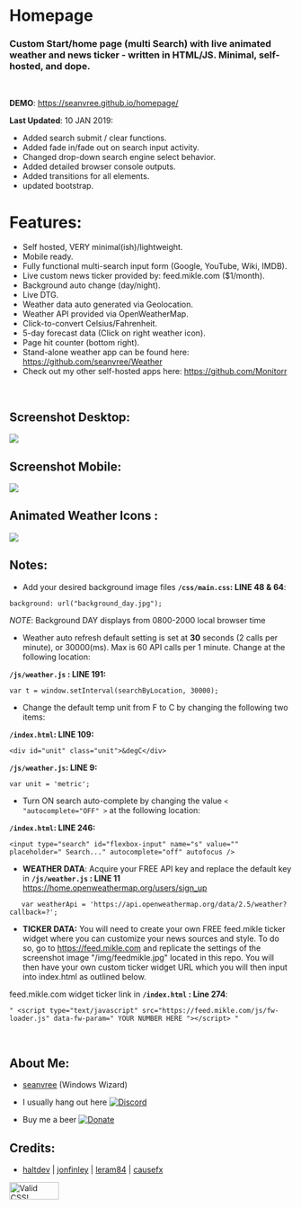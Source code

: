 # Homepage

### Custom Start/home page (multi Search) with live animated weather and news ticker -  written in HTML/JS. Minimal, self-hosted, and dope.
<br>

**DEMO**:  https://seanvree.github.io/homepage/

**Last Updated**: 10 JAN 2019: 
- Added search submit / clear functions.
- Added fade in/fade out on search input activity.
- Changed drop-down search engine select behavior.
- Added detailed browser console outputs.
- Added transitions for all elements.
- updated bootstrap.


# Features:
- Self hosted, VERY minimal(ish)/lightweight.
- Mobile ready.
- Fully functional multi-search input form (Google, YouTube, Wiki, IMDB).
- Live custom news ticker provided by: feed.mikle.com ($1/month).
- Background auto change (day/night).
- Live DTG.
- Weather data auto generated via Geolocation.
- Weather API provided via OpenWeatherMap.
- Click-to-convert Celsius/Fahrenheit.
- 5-day forecast data (Click on right weather icon).
- Page hit counter (bottom right).
- Stand-alone weather app can be found here:  https://github.com/seanvree/Weather
- Check out my other self-hosted apps here:  https://github.com/Monitorr

<br>

 
## Screenshot Desktop:

<img src="https://i.imgur.com/UxVgYgH.gif">

## Screenshot Mobile:

<img src="https://i.imgur.com/MAlKhhB.gif">

## Animated Weather Icons :

<img src="https://i.imgur.com/0iamcsT.gif[/img]">

## Notes:

- Add your desired background image files
**`/css/main.css`: LINE 48 & 64**:

```
background: url("background_day.jpg");
```

_NOTE_: Background DAY displays from 0800-2000 local browser time

- Weather auto refresh default setting is set at **30** seconds (2 calls per minute), or 30000(ms). Max is 60 API calls per 1 minute. Change at the following location:

**`/js/weather.js` : LINE 191:**

```
var t = window.setInterval(searchByLocation, 30000);
```

- Change the default temp unit from F to C by changing the following two items:

**`/index.html`: LINE 109:**

```
<div id="unit" class="unit">&degC</div>
```

**`/js/weather.js`: LINE 9:**

```
var unit = 'metric';
```

- Turn ON search auto-complete by changing the value `< "autocomplete="OFF" >` at the following location:

**`/index.html`: LINE 246:**

```
<input type="search" id="flexbox-input" name="s" value="" placeholder=" Search..." autocomplete="off" autofocus />
```


- **WEATHER DATA**: Acquire your FREE API key and replace the default key in **`/js/weather.js` : LINE 11**
 https://home.openweathermap.org/users/sign_up
```
   var weatherApi = 'https://api.openweathermap.org/data/2.5/weather?callback=?';
```

- **TICKER DATA:** You will need to create your own FREE feed.mikle ticker widget where you can customize your news sources and style.  To do so, go to https://feed.mikle.com and replicate the settings of the screenshot image "/img/feedmikle.jpg" located in this repo. You will then have your own custom ticker widget URL which you will then input into index.html as outlined below. 
 
 feed.mikle.com widget ticker link in **`/index.html` : Line 274**:  
 ```
 " <script type="text/javascript" src="https://feed.mikle.com/js/fw-loader.js" data-fw-param=" YOUR NUMBER HERE "></script> "
 ```

<br>

## About Me:

- [seanvree](https://github.com/seanvree) (Windows Wizard)

- I usually hang out here [![Discord](https://img.shields.io/discord/102860784329052160.svg)](https://discord.gg/j2XGCtH)

- Buy me a beer [![Donate](https://img.shields.io/badge/Donate-PayPal-green.svg)](https://paypal.me/monitorrapp)


## Credits:

- [haltdev](https://github.com/haltdev) | [jonfinley](https://github.com/jonfinley) | [leram84](https://github.com/leram84) | [causefx](https://github.com/causefx)


<p>
    <a href="https://jigsaw.w3.org/css-validator/check/referer">
        <img style="border:0;width:88px;height:31px"
            src="https://jigsaw.w3.org/css-validator/images/vcss-blue"
            alt="Valid CSS!" />
    </a>
</p>



